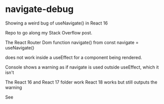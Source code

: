 # navigate-debug
Showing a weird bug of useNavigate() in React 16

Repo to go along my Stack Overflow post.

The React Router Dom function navigate() from
const navigate = useNavigate()

does not work inside a useEffect for a component being rendered.

Console shows a warning as if navigate is used outside useEffect, which it isn't

The React 16 and React 17 folder work
React 18 works but still outputs the warning

See 
